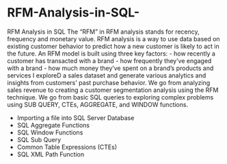 # RFM-Analysis-in-SQL-
RFM Analysis in SQL
The “RFM” in RFM analysis stands for recency, frequency and monetary value. RFM analysis is a way to use data based on existing customer behavior to predict how a new customer is likely to act in the future. An RFM model is built using three key factors:  - how recently a customer has transacted with a brand
                                             - how frequently they’ve engaged with a brand
                                             - how much money they’ve spent on a brand’s products and services
I exploreD a sales dataset and generate various analytics and insights from customers' past purchase behavior. We go from analyzing sales revenue to creating a customer segmentation analysis using the RFM technique. We go from basic SQL queries to exploring complex problems using SUB QUERY, CTEs, AGGREGATE, and WINDOW functions. 
- Importing a file into SQL Server Database
- SQL Aggregate Functions
- SQL Window Functions
- SQL Sub Query
- Common Table Expressions (CTEs)
- SQL XML Path Function
